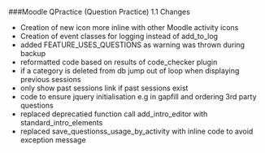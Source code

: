 ###Moodle QPractice (Question Practice) 1.1 Changes

- Creation of new icon more inline with other Moodle activity icons
- Creation of event classes for logging instead of add_to_log
- added FEATURE_USES_QUESTIONS as warning was thrown during backup
- reformatted code based on results of code_checker plugin
- if a category is deleted from db jump out of loop when displaying previous sessions
- only show past sessions link if past sessions exist
- code to ensure jquery initialisation e.g in gapfill and ordering 3rd party questions
- replaced deprecatied function call add_intro_editor with standard_intro_elements
- replaced save_questionss_usage_by_activity with inline code to avoid exception message



